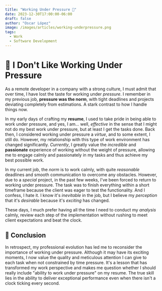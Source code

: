 ```yaml
---
title: "Working Under Pressure 🤯" 
date: 2023-12-30T17:00:00-06:00
draft: false 
author: "Oscar López"
image: /images/articles/working-underpressure.png
tags:
  - Work
  - Software Development
---
```


# 🤯 I Don't Like Working Under Pressure

As a remote developer in a company with a strong culture, I must admit that over time, I have lost the taste for working under _pressure_. I remember in my previous job, **pressure was the norm**, with tight deadlines and projects deviating completely from estimations. A stark contrast to how I handle things now.

In my early days of crafting my **resume**, I used to take pride in being able to work under pressure, and yes, I am... well, _effective_ in the sense that I might not do my best work under pressure, but at least I get the tasks done. Back then, I considered working under pressure a _virtue_, and to some extent, I still do. However, my relationship with this type of work environment has changed significantly. _Currently_, I greatly value the _incredible_ and **passionate** experience of working without the weight of pressure, allowing me to engage calmly and passionately in my tasks and thus achieve my best possible work.

In my current job, the _norm_ is to work calmly, with quite _reasonable_ deadlines and smooth communication to overcome any obstacles. However, due to a _special_ project, in the past few weeks, I've been forced to return to working under pressure. The task was to finish everything within a short timeframe because the client was eager to test the functionality. And I confess, I hate it. I know it's _inevitable_ in the job, but I believe my _perception_ that it's _desirable_ because it's _exciting_ has changed.

These days, I much prefer having all the time I need to conduct my _analysis_ calmly, review each step of the implementation without rushing to meet client expectations and beat the clock.

## 🤔 Conclusion

In retrospect, my professional evolution has led me to reconsider the importance of working under pressure. Although it may have its exciting moments, I now value the quality and meticulous attention I can give to each task when not constrained by time pressure. It's a lesson that has transformed my work perspective and makes me question whether I should really include "ability to work under pressure" on my resume. The true skill lies in the ability to deliver exceptional performance even when there isn't a clock ticking every second.